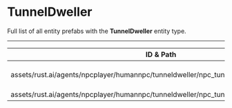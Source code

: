 # TunnelDweller
Full list of all <Badge type="warning" text="2"/> entity prefabs with the **TunnelDweller** entity type.

---
| ID & Path |
| --- |
| <a href="#732025282"><Badge id="732025282" type="tip" text="#"/></a> <Badge type="tip" text="732025282"/> <Badge type="info" text="PlayerMetabolism"/> <Badge type="info" text="PlayerInventory"/> <Badge type="info" text="PlayerEyes"/> <Badge type="info" text="SoundVoiceLimiter"/> <Badge type="info" text="ScientistBrain"/> <Badge type="info" text="NPCPlayerNavigator"/> <Badge type="info" text="RealmedRemove"/> <Badge type="info" text="PrefabInformation"/> <br> assets/rust.ai/agents/npcplayer/humannpc/tunneldweller/npc_tunneldweller.prefab |
| <a href="#1934869703"><Badge id="1934869703" type="tip" text="#"/></a> <Badge type="tip" text="1934869703"/> <Badge type="info" text="PlayerMetabolism"/> <Badge type="info" text="PlayerInventory"/> <Badge type="info" text="PlayerEyes"/> <Badge type="info" text="SoundVoiceLimiter"/> <Badge type="info" text="ScientistBrain"/> <Badge type="info" text="NPCPlayerNavigator"/> <Badge type="info" text="RealmedRemove"/> <Badge type="info" text="PrefabInformation"/> <br> assets/rust.ai/agents/npcplayer/humannpc/tunneldweller/npc_tunneldwellerspawned.prefab |
